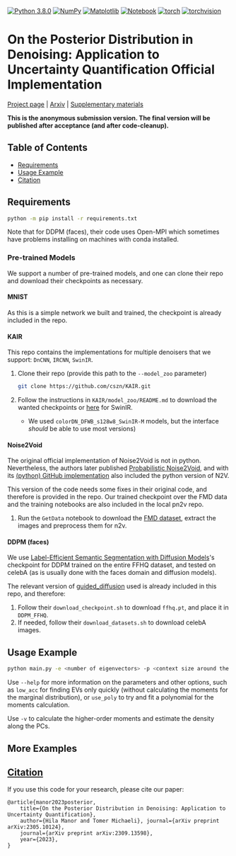 [![Python 3.8.0](https://img.shields.io/badge/python-3.8.10+-blue?logo=python&logoColor=white)](https://www.python.org/downloads/release/python-3810/)
[![NumPy](https://img.shields.io/badge/numpy-1.24.3+-green?logo=numpy&logoColor=white)](https://pypi.org/project/numpy/1.24.3/)
[![Matplotlib](https://img.shields.io/badge/matplotlib-3.7.1+-green?logo=plotly&logoColor=white)](https://pypi.org/project/matplotlib/3.7.1)
[![Notebook](https://img.shields.io/badge/notebook-6.5.4+-green?logo=jupyter&logoColor=white)](https://pypi.org/project/notebook/6.5.4)
[![torch](https://img.shields.io/badge/torch-2.0.0+-green?logo=pytorch&logoColor=white)](https://pytorch.org/)
[![torchvision](https://img.shields.io/badge/torchvision-0.15.1+-green?logo=pytorch&logoColor=white)](https://pytorch.org/)

# On the Posterior Distribution in Denoising: Application to Uncertainty Quantification Official Implementation

[Project page](https://HilaManor.github.io/GaussianDenoisingPosterior) | [Arxiv](https://arxiv.org/abs/2309.13598) | [Supplementary materials](https://hilamanor.github.io/GaussianDenoisingPosterior/resources/supp.pdf)


**This is the anonymous submission version. The final version will be published after acceptance (and after code-cleanup).**

## Table of Contents

* [Requirements](#requirements)
* [Usage Example](#usage-example)
* [Citation](#citation)

## Requirements

```bash
python -m pip install -r requirements.txt
```

Note that for DDPM (faces), their code uses Open-MPI which sometimes have problems installing on machines with conda installed.

### Pre-trained Models

We support a number of pre-trained models, and one can clone their repo and download their checkpoints as necessary.

#### MNIST

As this is a simple network we built and trained, the checkpoint is already included in the repo.

#### KAIR

This repo contains the implementations for multiple denoisers that we support: `DnCNN`, `IRCNN`, `SwinIR`.

1. Clone their repo (provide this path to the `--model_zoo` parameter)

    ```bash
    git clone https://github.com/cszn/KAIR.git 
    ```

2. Follow the instructions in `KAIR/model_zoo/README.md` to download the wanted checkpoints or [here](https://github.com/JingyunLiang/SwinIR/releases/tag/v0.0) for SwinIR.
    * We used `colorDN_DFWB_s128w8_SwinIR-M` models, but the interface *should* be able to use most versions)

#### Noise2Void

The original official implementation of Noise2Void is not in python. Nevertheless, the authors later published [Probabilistic Noise2Void](https://arxiv.org/abs/1906.00651), and with its [(python) GitHub implementation](https://github.com/juglab/pn2v) also included the python version of N2V.

This version of the code needs some fixes in their original code, and therefore is provided in the repo. Our trained checkpoint over the FMD data and the training notebooks are also included in the local pn2v repo.

1. Run the `GetData` notebook to download the [FMD dataset](https://github.com/yinhaoz/denoising-fluorescence/tree/master), extract the images and preprocess them for n2v.

#### DDPM (faces)

We use [Label-Efficient Semantic Segmentation with Diffusion Models](https://github.com/yandex-research/ddpm-segmentation)'s checkpoint for DDPM trained on the entire FFHQ dataset, and tested on celebA (as is usually done with the faces domain and diffusion models).

The relevant version of [guided_diffusion](https://github.com/openai/guided-diffusion/tree/27c20a8fab9cb472df5d6bdd6c8d11c8f430b924) used is already included in this repo, and therefore:

1. Follow their `download_checkpoint.sh` to download `ffhq.pt`, and place it in `DDPM_FFHQ`.
2. If needed, follow their `download_datasets.sh` to download celebA images.

## Usage Example

```bash
python main.py -e <number of eigenvectors> -p <context size around the patch> -t <subspace iters> -c <small constant> -o <output folder> -d <denoiser model> -i <input image path>
```

Use `--help` for more information on the parameters and other options, such as `low_acc` for finding EVs only quickly (without calculating the moments for the marginal distribution), or `use_poly` to try and fit a polynomial for the moments calculation.

Use `-v` to calculate the higher-order moments and estimate the density along the PCs.

## More Examples



## [Citation](#citation)

If you use this code for your research, please cite our paper:

```
@article{manor2023posterior,
    title={On the Posterior Distribution in Denoising: Application to Uncertainty Quantification},
    author={Hila Manor and Tomer Michaeli}, journal={arXiv preprint arXiv:2305.10124},
    journal={arXiv preprint arXiv:2309.13598},
    year={2023},
}
```
